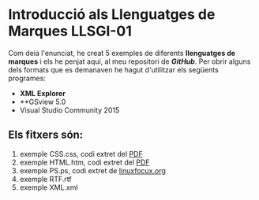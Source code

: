 # Introducció als Llenguatges de Marques LLSGI-01
Com deia l'enunciat, he creat 5 exemples de diferents __llenguatges de marques__ i els he penjat aquí, al meu repositori de **_GitHub_**.
Per obrir alguns dels formats que es demanaven he hagut d'utilitzar els següents programes: 

* **XML Explorer**
* **GSview 5.0
* Visual Studio Community 2015


Els fitxers són:
----

1. exemple CSS.css, codi extret del [PDF][pdf]
2. exemple HTML.htm, codi extret del [PDF][pdf]
3. exemple PS.ps, codi extret de [linuxfocux.org][linuxfocux.org]
4. exemple RTF.rtf
5. exemple XML.xml

[pdf]: http://fpadistancia.caib.es/pluginfile.php/295262/mod_resource/content/2/Llenguatges%20de%20Marques%20y%20Sistemes%20de%20Gesti%C3%B3%20de%20la%20Informaci%C3%B3%20%28Dist%C3%A0ncia%29.pdf

[linuxfocux.org]:http://www.linuxfocus.org/Castellano/May1998/article43.html
